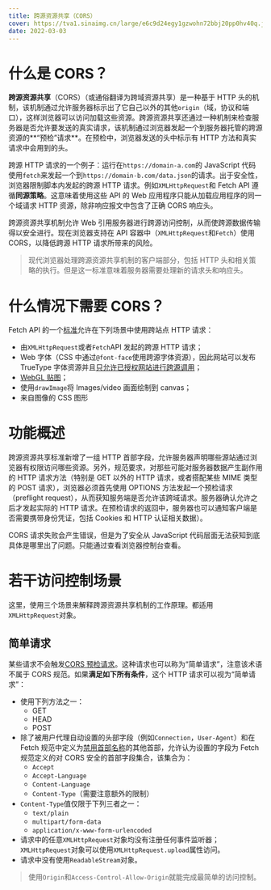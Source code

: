 ```yaml
---
title: 跨源资源共享（CORS）
cover: https://tva1.sinaimg.cn/large/e6c9d24egy1gzwohn72bbj20pp0hv40q.jpg
date: 2022-03-03
---
```


# 什么是 CORS？

**跨源资源共享**（CORS）（或通俗翻译为跨域资源共享）是一种基于 HTTP 头的机制，该机制通过允许服务器标示出了它自己以外的其他`origin`（域，协议和端口），这样浏览器可以访问加载这些资源。跨源资源共享还通过一种机制来检查服务器是否允许要发送的真实请求，该机制通过浏览器发起一个到服务器托管的跨源资源的**“预检”请求**。在预检中，浏览器发送的头中标示有 HTTP 方法和真实请求中会用到的头。

跨源 HTTP 请求的一个例子：运行在`https://domain-a.com`的 JavaScript 代码使用`fetch`来发起一个到`https://domain-b.com/data.json`的请求。出于安全性，浏览器限制脚本内发起的跨源 HTTP 请求。例如`XMLHttpRequest`和 Fetch API 遵循**同源策略**。这意味着使用这些 API 的 Web 应用程序只能从加载应用程序的同一个域请求 HTTP 资源，除非响应报文中包含了正确 CORS 响应头。

跨源资源共享机制允许 Web 引用服务器进行跨源访问控制，从而使跨源数据传输得以安全进行。现在浏览器支持在 API 容器中（`XMLHttpRequest`和`Fetch`）使用 CORS，以降低跨源 HTTP 请求所带来的风险。

> 现代浏览器处理跨源资源共享机制的客户端部分，包括 HTTP 头和相关策略的执行。但是这一标准意味着服务器需要处理新的请求头和响应头。

# 什么情况下需要 CORS？

Fetch API 的一个[标准](https://fetch.spec.whatwg.org/#http-cors-protocol)允许在下列场景中使用跨站点 HTTP 请求：

- 由`XMLHttpRequest`或者`Fetch`API 发起的跨源 HTTP 请求；
- Web 字体（CSS 中通过`@font-face`使用跨源字体资源），因此网站可以发布 TrueType 字体资源并且[只允许已授权网站进行跨源调用](https://www.w3.org/TR/css-fonts-3/#font-fetching-requirements)；
- [WebGL 贴图](https://developer.mozilla.org/zh-CN/docs/Web/API/WebGL_API/Tutorial/Using_textures_in_WebGL)；
- 使用`drawImage`将 Images/video 画面绘制到 canvas；
- 来自图像的 CSS 图形

# 功能概述

跨源资源共享标准新增了一组 HTTP 首部字段，允许服务器声明哪些源站通过浏览器有权限访问哪些资源。另外，规范要求，对那些可能对服务器数据产生副作用的 HTTP 请求方法（特别是 GET 以外的 HTTP 请求，或者搭配某些 MIME 类型的 POST 请求），浏览器必须首先使用 OPTIONS 方法发起一个预检请求（preflight request），从而获知服务端是否允许该跨域请求。服务器确认允许之后才发起实际的 HTTP 请求。在预检请求的返回中，服务器也可以通知客户端是否需要携带身份凭证，包括 Cookies 和 HTTP 认证相关数据）。

CORS 请求失败会产生错误，但是为了安全从 JavaScript 代码层面无法获知到底具体是哪里出了问题。只能通过查看浏览器控制台查看。

# 若干访问控制场景

这里，使用三个场景来解释跨源资源共享机制的工作原理。都适用`XMLHttpRequest`对象。

## 简单请求

某些请求不会触发[CORS 预检请求](https://developer.mozilla.org/zh-CN/docs/Glossary/Preflight_request)。这种请求也可以称为“简单请求”，注意该术语不属于 CORS 规范。如果**满足如下所有条件**，这个 HTTP 请求可以视为“简单请求”：

- 使用下列方法之一：
  - GET
  - HEAD
  - POST
- 除了被用户代理自动设置的头部字段（例如`Connection`，`User-Agent`）和在 Fetch 规范中定义为[禁用首部名称](https://fetch.spec.whatwg.org/#forbidden-header-name)的其他首部，允许认为设置的字段为 Fetch 规范定义的对 CORS 安全的首部字段集合，该集合为：
  - `Accept`
  - `Accept-Language`
  - `Content-Language`
  - `Content-Type`（需要注意额外的限制）
- `Content-Type`值仅限于下列三者之一：
  - `text/plain`
  - `multipart/form-data`
  - `application/x-www-form-urlencoded`
- 请求中的任意`XMLHttpRequest`对象均没有注册任何事件监听器；`XMLHttpRequest`对象可以使用`XMLHttpRequest.upload`属性访问。
- 请求中没有使用`ReadableStream`对象。

> 使用`Origin`和`Access-Control-Allow-Origin`就能完成最简单的访问控制。
